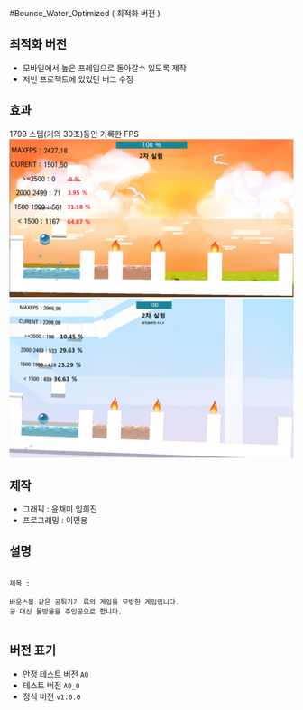 #Bounce_Water_Optimized ( 최적화 버전 )

## 최적화 버전
- 모바일에서 높은 프레임으로 돌아갈수 있도록 제작
- 저번 프로젝트에 있었던 버그 수정

## 효과
1799 스텝(거의 30초)동안 기록한 FPS
![Alt text](/image/unoptimized1.png)
![Alt text](/image/optimized1.png)

## 제작
- 그래픽     : 윤채미 임희진
- 프로그래밍 : 이민용

## 설명
<pre><code>
제목 : 

바운스볼 같은 공튀기기 류의 게임을 모방한 게임입니다.
공 대신 물방울을 주인공으로 합니다.

</code></pre>

## 버전 표기
- 안정 테스트 버전 <code>A0</code>
- 테스트 버전 <code>A0_0</code>
- 정식 버전 <code>v1.0.0</code>
